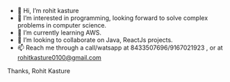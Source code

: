- 👋 Hi, I’m rohit kasture
- 👀 I’m interested in programming, looking forward to solve complex problems in computer science.
- 🌱 I’m currently learning AWS.
- 💞️ I’m looking to collaborate on Java, ReactJs projects.
- 📫 Reach me through a call/watsapp at 8433507696/9167021923 , or at rohitkasture0100@gmail.com

Thanks, 
Rohit Kasture
